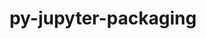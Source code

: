 ---
title: "py-jupyter-packaging"
layout: cache
categories: [package, develop]
meta: {"compilers": ["gcc@11.4.0", "gcc@9.4.0", "none"], "num_specs": 39, "num_specs_by_stack": {"data-vis-sdk": 6, "e4s": 12, "e4s-neoverse-v2": 12, "e4s-neoverse_v1": 6, "e4s-power": 3, "root": 39}, "oss": ["ubuntu20.04", "ubuntu22.04"], "platforms": ["linux"], "stacks": ["data-vis-sdk", "e4s", "e4s-neoverse-v2", "e4s-neoverse_v1", "e4s-power", "root"], "targets": ["neoverse_v1", "neoverse_v2", "ppc64le", "x86_64_v3"], "versions": ["0.12.3"]}
spec_details: [{"compiler": "none", "hash": "2jmnxhldhnrkai6cicgbzoq2ezhfymzo", "os": "ubuntu22.04", "platform": "linux", "size": "-", "stacks": ["e4s-neoverse-v2", "root"], "target": "neoverse_v2", "variants": ["build_system=python_pip"], "versions": ["0.12.3"]}, {"compiler": "none", "hash": "36xzy4b5ufwziotklskt5zlwzh2tanzx", "os": "ubuntu22.04", "platform": "linux", "size": "-", "stacks": ["e4s-neoverse-v2", "root"], "target": "neoverse_v2", "variants": ["build_system=python_pip"], "versions": ["0.12.3"]}, {"compiler": "none", "hash": "3yigwcxchtidmnppnwkp2bnhs7wd62bs", "os": "ubuntu22.04", "platform": "linux", "size": "-", "stacks": ["e4s-neoverse-v2", "root"], "target": "neoverse_v2", "variants": ["build_system=python_pip"], "versions": ["0.12.3"]}, {"compiler": "none", "hash": "5p5oltb3gjh2y47353vsj3rxwkp76rdu", "os": "ubuntu22.04", "platform": "linux", "size": "-", "stacks": ["e4s", "root"], "target": "x86_64_v3", "variants": ["build_system=python_pip"], "versions": ["0.12.3"]}, {"compiler": "gcc@11.4.0", "hash": "5wdoa4xlpannl5kvlamj6htf4b4xz2cr", "os": "ubuntu22.04", "platform": "linux", "size": "-", "stacks": ["e4s-neoverse_v1", "root"], "target": "neoverse_v1", "variants": ["build_system=python_pip"], "versions": ["0.12.3"]}, {"compiler": "none", "hash": "a65gy6phzrxcybduxrm4jlnrbykwiusx", "os": "ubuntu22.04", "platform": "linux", "size": "-", "stacks": ["e4s", "root"], "target": "x86_64_v3", "variants": ["build_system=python_pip"], "versions": ["0.12.3"]}, {"compiler": "none", "hash": "beft6qvq44iip5xy7zdwqh77pyusjj4a", "os": "ubuntu22.04", "platform": "linux", "size": "-", "stacks": ["e4s-neoverse-v2", "root"], "target": "neoverse_v2", "variants": ["build_system=python_pip"], "versions": ["0.12.3"]}, {"compiler": "none", "hash": "bfmuqj5ldd4c6adt52kget4wdy7ctq6z", "os": "ubuntu22.04", "platform": "linux", "size": "-", "stacks": ["e4s-neoverse-v2", "root"], "target": "neoverse_v2", "variants": ["build_system=python_pip"], "versions": ["0.12.3"]}, {"compiler": "gcc@11.4.0", "hash": "cyct5iskyxeyg3go53wqvuiugrwjy54p", "os": "ubuntu22.04", "platform": "linux", "size": "-", "stacks": ["e4s-neoverse_v1", "root"], "target": "neoverse_v1", "variants": ["build_system=python_pip"], "versions": ["0.12.3"]}, {"compiler": "none", "hash": "f3pxf2xvkrhkttlnqvm6gnxj7fv5kw6a", "os": "ubuntu20.04", "platform": "linux", "size": "-", "stacks": ["data-vis-sdk", "root"], "target": "x86_64_v3", "variants": ["build_system=python_pip"], "versions": ["0.12.3"]}, {"compiler": "none", "hash": "fmohub2xoo6bklhpvmzk5xlfhp4n7wc6", "os": "ubuntu22.04", "platform": "linux", "size": "-", "stacks": ["e4s-neoverse-v2", "root"], "target": "neoverse_v2", "variants": ["build_system=python_pip"], "versions": ["0.12.3"]}, {"compiler": "none", "hash": "fod6rreensoy24hvpghlrb3fuq2xn3y4", "os": "ubuntu22.04", "platform": "linux", "size": "-", "stacks": ["e4s-neoverse-v2", "root"], "target": "neoverse_v2", "variants": ["build_system=python_pip"], "versions": ["0.12.3"]}, {"compiler": "none", "hash": "ge6ifqmwc6a7qek2yrexf2szt76yiezm", "os": "ubuntu22.04", "platform": "linux", "size": "-", "stacks": ["e4s", "root"], "target": "x86_64_v3", "variants": ["build_system=python_pip"], "versions": ["0.12.3"]}, {"compiler": "gcc@9.4.0", "hash": "gggptk6i2qmn7jcwazpyw5x37erhwifx", "os": "ubuntu20.04", "platform": "linux", "size": "-", "stacks": ["e4s-power", "root"], "target": "ppc64le", "variants": ["build_system=python_pip"], "versions": ["0.12.3"]}, {"compiler": "none", "hash": "i4yrmqf73cikouf5sfj43sqdubed2c6c", "os": "ubuntu22.04", "platform": "linux", "size": "-", "stacks": ["e4s", "root"], "target": "x86_64_v3", "variants": ["build_system=python_pip"], "versions": ["0.12.3"]}, {"compiler": "none", "hash": "k7shnj7insw5bofupr2hinckyv4qkthp", "os": "ubuntu20.04", "platform": "linux", "size": "-", "stacks": ["data-vis-sdk", "root"], "target": "x86_64_v3", "variants": ["build_system=python_pip"], "versions": ["0.12.3"]}, {"compiler": "none", "hash": "kdksgo6rrpckn5vrvmshxtc5vrqaw5vz", "os": "ubuntu22.04", "platform": "linux", "size": "-", "stacks": ["e4s", "root"], "target": "x86_64_v3", "variants": ["build_system=python_pip"], "versions": ["0.12.3"]}, {"compiler": "none", "hash": "lcwixeovvgcvxu333n3sp5uj43krtg3r", "os": "ubuntu22.04", "platform": "linux", "size": "-", "stacks": ["e4s-neoverse-v2", "root"], "target": "neoverse_v2", "variants": ["build_system=python_pip"], "versions": ["0.12.3"]}, {"compiler": "none", "hash": "mjosowrjsox6cp4ksjlrtp3f6g4leypz", "os": "ubuntu22.04", "platform": "linux", "size": "-", "stacks": ["e4s", "root"], "target": "x86_64_v3", "variants": ["build_system=python_pip"], "versions": ["0.12.3"]}, {"compiler": "gcc@11.4.0", "hash": "mxrvviczinnoug2ijpaa6u7wraf3phmh", "os": "ubuntu22.04", "platform": "linux", "size": "-", "stacks": ["e4s-neoverse_v1", "root"], "target": "neoverse_v1", "variants": ["build_system=python_pip"], "versions": ["0.12.3"]}, {"compiler": "none", "hash": "n3b46xof64h6x6d7sqxmra2ivtit7z3n", "os": "ubuntu22.04", "platform": "linux", "size": "-", "stacks": ["e4s-neoverse-v2", "root"], "target": "neoverse_v2", "variants": ["build_system=python_pip"], "versions": ["0.12.3"]}, {"compiler": "gcc@11.4.0", "hash": "osa6fbrdsnopt45kwhb4x2pdchsj5pvs", "os": "ubuntu22.04", "platform": "linux", "size": "-", "stacks": ["e4s-neoverse_v1", "root"], "target": "neoverse_v1", "variants": ["build_system=python_pip"], "versions": ["0.12.3"]}, {"compiler": "none", "hash": "p47ynbcmi2cb7tltelsxzzladrp6pxxl", "os": "ubuntu22.04", "platform": "linux", "size": "-", "stacks": ["e4s-neoverse-v2", "root"], "target": "neoverse_v2", "variants": ["build_system=python_pip"], "versions": ["0.12.3"]}, {"compiler": "none", "hash": "p5c4gzzevptaajhdenykvbj4ehpyx5ef", "os": "ubuntu20.04", "platform": "linux", "size": "-", "stacks": ["data-vis-sdk", "root"], "target": "x86_64_v3", "variants": ["build_system=python_pip"], "versions": ["0.12.3"]}, {"compiler": "none", "hash": "pz5mwmey4cocm7nqdgkduqvupwreslkn", "os": "ubuntu22.04", "platform": "linux", "size": "-", "stacks": ["e4s", "root"], "target": "x86_64_v3", "variants": ["build_system=python_pip"], "versions": ["0.12.3"]}, {"compiler": "none", "hash": "r6bnae3ppyq6tbq2ci5mjgt57bwphae7", "os": "ubuntu22.04", "platform": "linux", "size": "-", "stacks": ["e4s", "root"], "target": "x86_64_v3", "variants": ["build_system=python_pip"], "versions": ["0.12.3"]}, {"compiler": "none", "hash": "rbfqat62jpcluznzi3oxbd43amqmnl7v", "os": "ubuntu22.04", "platform": "linux", "size": "-", "stacks": ["e4s-neoverse-v2", "root"], "target": "neoverse_v2", "variants": ["build_system=python_pip"], "versions": ["0.12.3"]}, {"compiler": "none", "hash": "rrnwhi7rkscc4ccil3evymmosb64c5y4", "os": "ubuntu22.04", "platform": "linux", "size": "-", "stacks": ["e4s", "root"], "target": "x86_64_v3", "variants": ["build_system=python_pip"], "versions": ["0.12.3"]}, {"compiler": "none", "hash": "sgm7ujbjukdeuilcev2nbu7ctmpmckbi", "os": "ubuntu22.04", "platform": "linux", "size": "-", "stacks": ["e4s", "root"], "target": "x86_64_v3", "variants": ["build_system=python_pip"], "versions": ["0.12.3"]}, {"compiler": "gcc@9.4.0", "hash": "sjl2a4qhvituupbr5hjpl64gw52inlt2", "os": "ubuntu20.04", "platform": "linux", "size": "-", "stacks": ["e4s-power", "root"], "target": "ppc64le", "variants": ["build_system=python_pip"], "versions": ["0.12.3"]}, {"compiler": "none", "hash": "tsqshh37gceao3zvnhyj6pxudqhj6tdz", "os": "ubuntu20.04", "platform": "linux", "size": "-", "stacks": ["data-vis-sdk", "root"], "target": "x86_64_v3", "variants": ["build_system=python_pip"], "versions": ["0.12.3"]}, {"compiler": "none", "hash": "ui7sydm75vvlsocnn4j7fp3xtthfct7r", "os": "ubuntu22.04", "platform": "linux", "size": "-", "stacks": ["e4s", "root"], "target": "x86_64_v3", "variants": ["build_system=python_pip"], "versions": ["0.12.3"]}, {"compiler": "none", "hash": "v7hisoizrtfjkmsxxwyrhstr5urepwrd", "os": "ubuntu22.04", "platform": "linux", "size": "-", "stacks": ["e4s-neoverse-v2", "root"], "target": "neoverse_v2", "variants": ["build_system=python_pip"], "versions": ["0.12.3"]}, {"compiler": "none", "hash": "vafqwxbfisi7dyom7pxdouf44kmugnw2", "os": "ubuntu22.04", "platform": "linux", "size": "-", "stacks": ["e4s", "root"], "target": "x86_64_v3", "variants": ["build_system=python_pip"], "versions": ["0.12.3"]}, {"compiler": "none", "hash": "vc5rpqydynffqk7otfqwa6u57pwcy4gq", "os": "ubuntu20.04", "platform": "linux", "size": "-", "stacks": ["data-vis-sdk", "root"], "target": "x86_64_v3", "variants": ["build_system=python_pip"], "versions": ["0.12.3"]}, {"compiler": "gcc@9.4.0", "hash": "wbjasg7vqc5yt4dguqnmfufkze72adym", "os": "ubuntu20.04", "platform": "linux", "size": "-", "stacks": ["e4s-power", "root"], "target": "ppc64le", "variants": ["build_system=python_pip"], "versions": ["0.12.3"]}, {"compiler": "none", "hash": "xu2mugmmp4vrnjedbjunnzfmxt2fbry5", "os": "ubuntu20.04", "platform": "linux", "size": "-", "stacks": ["data-vis-sdk", "root"], "target": "x86_64_v3", "variants": ["build_system=python_pip"], "versions": ["0.12.3"]}, {"compiler": "gcc@11.4.0", "hash": "ylg5gaqmvuyigknabraqt7w3acow4ogk", "os": "ubuntu22.04", "platform": "linux", "size": "-", "stacks": ["e4s-neoverse_v1", "root"], "target": "neoverse_v1", "variants": ["build_system=python_pip"], "versions": ["0.12.3"]}, {"compiler": "gcc@11.4.0", "hash": "za5pcnvqp44s7un4v35ojgfiltdmarhj", "os": "ubuntu22.04", "platform": "linux", "size": "-", "stacks": ["e4s-neoverse_v1", "root"], "target": "neoverse_v1", "variants": ["build_system=python_pip"], "versions": ["0.12.3"]}]
---